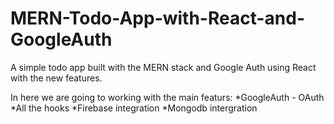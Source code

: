 # MERN-Todo-App-with-React-and-GoogleAuth
A simple todo app built with the MERN stack and Google Auth using React with the new features.

In here we are going to working with the main featurs:
  *GoogleAuth - OAuth
  *All the hooks 
  *Firebase integration
  *Mongodb intergration
